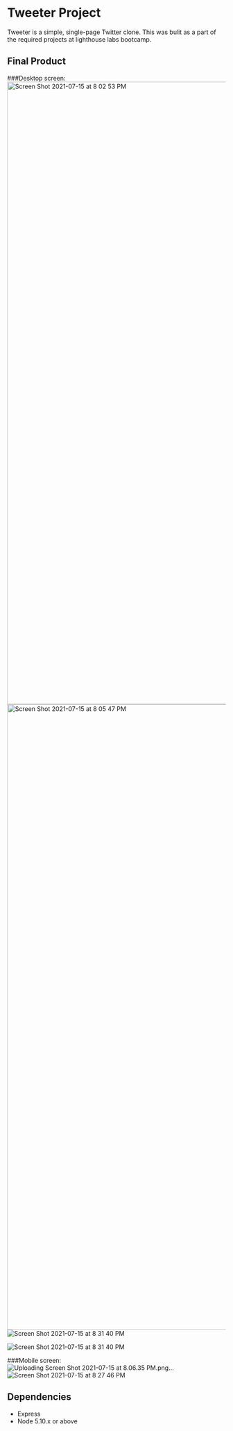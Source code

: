 # Tweeter Project

Tweeter is a simple, single-page Twitter clone. This was bulit as a part of the required projects at lighthouse labs bootcamp.

## Final Product

###Desktop screen:
<img width="1433" alt="Screen Shot 2021-07-15 at 8 02 53 PM" src="https://user-images.githubusercontent.com/69409540/125874482-8bafacd3-44b8-47b9-bdf7-9348860ff09d.png">
<img width="1440" alt="Screen Shot 2021-07-15 at 8 05 47 PM" src="https://user-images.githubusercontent.com/69409540/125874502-090a8f0d-601e-4afd-9e32-5cb2464537be.png">
![Screen Shot 2021-07-15 at 8 31 40 PM](https://user-images.githubusercontent.com/69409540/125874515-56b0e20f-da95-4c20-b7d0-f0cb7ee16f7a.png)

![Screen Shot 2021-07-15 at 8 31 40 PM](https://user-images.githubusercontent.com/69409540/125874560-38698bde-a395-4e65-89e3-8f01cd486560.png)

###Mobile screen:
![Uploading Screen Shot 2021-07-15 at 8.06.35 PM.png…]()
![Screen Shot 2021-07-15 at 8 27 46 PM](https://user-images.githubusercontent.com/69409540/125874610-39b2c98b-2eae-45e6-8a35-81e855fb0be7.png)






## Dependencies

- Express
- Node 5.10.x or above
